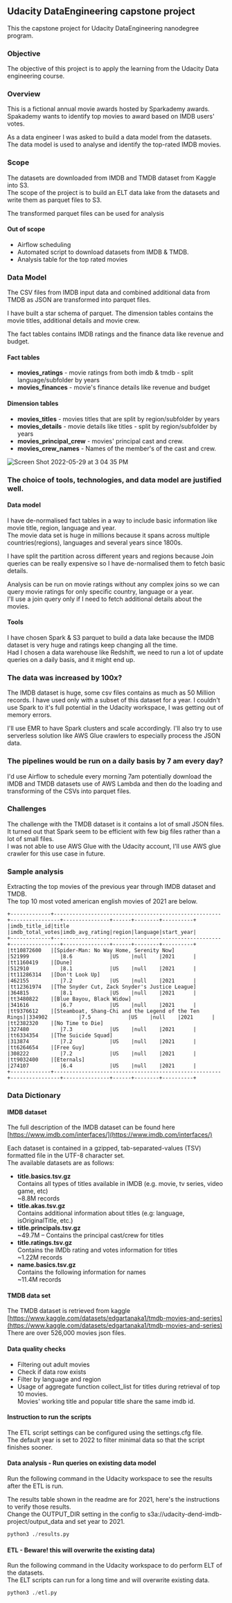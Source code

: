 ## Udacity DataEngineering capstone project
This the capstone project for Udacity DataEngineering nanodegree program.

### Objective
The objective of this project is to apply the learning from the Udacity Data engineering course. 

### Overview
This is a fictional annual movie awards hosted by Sparkademy awards.<br>
Spakademy wants to identify top movies to award based on IMDB users' votes.

As a data engineer I was asked to build a data model from the datasets.<br>
The data model is used to analyse and identify the top-rated IMDB movies.

### Scope
<p>The datasets are downloaded from IMDB and TMDB dataset from Kaggle into S3.<br>
The scope of the project is to build an ELT data lake from the datasets and write them as parquet files to S3.</p>
<p>The transformed parquet files can be used for analysis </p>

#### Out of scope
- Airflow scheduling 
- Automated script to download datasets from IMDB & TMDB.
- Analysis table for the top rated movies 

### Data Model
<p>The CSV files from IMDB input data and combined additional data from TMDB as JSON are transformed into parquet files.</p>
<p>I have built a star schema of parquet. The dimension tables contains the movie titles, additional details and movie crew.</p>
<p>The fact tables contains IMDB ratings and the finance data like revenue and budget.</p>

#### Fact tables
- **movies_ratings** - movie ratings from both imdb & tmdb - split language/subfolder by years
- **movies_finances** - movie's finance details like revenue and budget

#### Dimension tables
- **movies_titles** - movies titles that are split by region/subfolder by years
- **movies_details** - movie details like titles - split by region/subfolder by years
- **movies_principal_crew** - movies' principal cast and crew.
- **movies_crew_names** - Names of the member's of the cast and crew.

![Screen Shot 2022-05-29 at 3 04 35 PM](https://user-images.githubusercontent.com/2171885/170850175-ef3a4149-1c16-4e61-ad76-91cf17345b98.png)

### The choice of tools, technologies, and data model are justified well.
#### Data model
<p>I have de-normalised fact tables in a way to include basic information like movie title, region, language and year.<br>
The movie data set is huge in millions because it spans across multiple countries(regions), languages and several years since 1800s.<br>
</p>
<p>
I have split the partition across different years and regions because Join queries can be really expensive so I have de-normalised them to fetch basic details.
</p>
<p>Analysis can be run on movie ratings without any complex joins so we can query movie ratings for only specific country, language or a year.<br>
I'll use a join query only if I need to fetch additional details about the movies.
</p>

#### Tools
<p>
I have chosen Spark & S3 parquet to build a data lake because the IMDB dataset is very huge and ratings keep changing all the time.<br>
Had I chosen a data warehouse like Redshift, we need to run a lot of update queries on a daily basis, and it might end up.</p>

### The data was increased by 100x?
<p>The IMDB dataset is huge, some csv files contains as much as 50 Million records. I have used only with a subset of this dataset for a year.
I couldn't use Spark to it's full potential in the Udacity workspace, I was getting out of memory errors.</p>
<p>I'll use EMR to have Spark clusters and scale accordingly. I'll also try to use serverless solution like AWS Glue crawlers to especially process the JSON data.</p>

### The pipelines would be run on a daily basis by 7 am every day?
  I'd use Airflow to schedule every morning 7am potentially download the IMDB and TMDB datasets use of AWS Lambda and then do the loading and transforming of the CSVs into parquet files.

### Challenges
  The challenge with the TMDB dataset is it contains a lot of small JSON files.<br>
  It turned out that Spark seem to be efficient with few big files rather than a lot of small files.<br>
  I was not able to use AWS Glue with the Udacity account, I'll use AWS glue crawler for this use case in future.
### Sample analysis
  Extracting the top movies of the previous year through IMDB dataset and TMDB.<br>
The top 10 most voted american english movies of 2021 are below.
```jupyter
+-------------+------------------------------------------------------+----------------+---------------+------+--------+----------+
|imdb_title_id|title                                                 |imdb_total_votes|imdb_avg_rating|region|language|start_year|
+-------------+------------------------------------------------------+----------------+---------------+------+--------+----------+
|tt10872600   |[Spider-Man: No Way Home, Serenity Now]               |521999          |8.6            |US    |null    |2021      |
|tt1160419    |[Dune]                                                |512910          |8.1            |US    |null    |2021      |
|tt11286314   |[Don't Look Up]                                       |462155          |7.2            |US    |null    |2021      |
|tt12361974   |[The Snyder Cut, Zack Snyder's Justice League]        |364815          |8.1            |US    |null    |2021      |
|tt3480822    |[Blue Bayou, Black Widow]                             |341616          |6.7            |US    |null    |2021      |
|tt9376612    |[Steamboat, Shang-Chi and the Legend of the Ten Rings]|334902          |7.5            |US    |null    |2021      |
|tt2382320    |[No Time to Die]                                      |327480          |7.3            |US    |null    |2021      |
|tt6334354    |[The Suicide Squad]                                   |313874          |7.2            |US    |null    |2021      |
|tt6264654    |[Free Guy]                                            |308222          |7.2            |US    |null    |2021      |
|tt9032400    |[Eternals]                                            |274107          |6.4            |US    |null    |2021      |
+-------------+------------------------------------------------------+----------------+---------------+------+--------+----------+
```

### Data Dictionary

#### IMDB dataset
The full description of the IMDB dataset can be found here [https://www.imdb.com/interfaces/](https://www.imdb.com/interfaces/)

Each dataset is contained in a gzipped, tab-separated-values (TSV) formatted file in the UTF-8 character set.<br>
The available datasets are as follows:<br>
- **title.basics.tsv.gz** <br>
Contains all types of titles available in IMDB (e.g. movie, tv series, video game, etc) <br>~8.8M records
- **title.akas.tsv.gz** <br>
Contains additional information about titles (e.g: language, isOriginalTitle, etc.)
- **title.principals.tsv.gz** <br> ~49.7M – Contains the principal cast/crew for titles
- **title.ratings.tsv.gz** <br>
Contains the IMDb rating and votes information for titles<br>
~1.22M records
- **name.basics.tsv.gz**<br>
Contains the following information for names<br>
~11.4M records
  
#### TMDB data set
The TMDB dataset is retrieved from kaggle [https://www.kaggle.com/datasets/edgartanaka1/tmdb-movies-and-series](https://www.kaggle.com/datasets/edgartanaka1/tmdb-movies-and-series)
There are over 526,000 movies json files.

#### Data quality checks
- Filtering out adult movies
- Check if data row exists
- Filter by language and region
- Usage of aggregate function collect_list for titles during retrieval of top 10 movies.<br>
  Movies' working title and popular title share the same imdb id.

#### Instruction to run the scripts
<p>The ETL script settings can be configured using the settings.cfg file.<br>
The default year is set to 2022 to filter minimal data so that the script finishes sooner.</p>

#### Data analysis - Run queries on existing data model
<p>Run the following command in the Udacity workspace to see the results after the ETL is run.</p>
<p>The results table shown in the readme are for 2021, here's the instructions to verify those results.<br>
Change the OUTPUT_DIR setting in the config to s3a://udacity-dend-imdb-project/output_data and set year to 2021.
</p>


```python
python3 ./results.py
```

#### ETL - Beware! this will overwrite the existing data)
Run the following command in the Udacity workspace to do perform ELT of the datasets.<br>
The ELT scripts can run for a long time and will overwrite existing data.
```python
python3 ./etl.py
```
